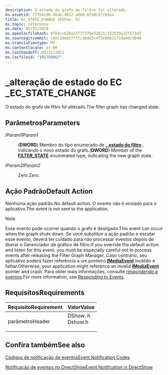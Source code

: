 ```yaml
---
description: O estado do grafo de filtro foi alterado.
ms.assetid: f77b4c06-46a5-4912-adb0-0fa8cb7769aa
title: EC_STATE_CHANGE (DShow. h)
ms.topic: reference
ms.date: 05/31/2018
ms.openlocfilehash: bf64cc62ba15f77370e52821c3335f9a22f573d3
ms.sourcegitcommit: c8ec1ded1ffffc364d3c4f560bb2171da0dc5040
ms.translationtype: MT
ms.contentlocale: pt-BR
ms.lasthandoff: 03/22/2021
ms.locfileid: "105758067"
---
```

# <a name="ec_state_change"></a><span data-ttu-id="8badf-103">\_alteração de estado do EC \_</span><span class="sxs-lookup"><span data-stu-id="8badf-103">EC\_STATE\_CHANGE</span></span>

<span data-ttu-id="8badf-104">O estado do grafo de filtro foi alterado.</span><span class="sxs-lookup"><span data-stu-id="8badf-104">The filter graph has changed state.</span></span>

## <a name="parameters"></a><span data-ttu-id="8badf-105">Parâmetros</span><span class="sxs-lookup"><span data-stu-id="8badf-105">Parameters</span></span>

<dl> <dt>

<span data-ttu-id="8badf-106"><span id="lParam1"></span><span id="lparam1"></span><span id="LPARAM1"></span>*lParam1*</span><span class="sxs-lookup"><span data-stu-id="8badf-106"><span id="lParam1"></span><span id="lparam1"></span><span id="LPARAM1"></span>*lParam1*</span></span>
</dt> <dd>

<span data-ttu-id="8badf-107">(**DWORD**) Membro do tipo enumerado de [**\_ estado do filtro**](/windows/win32/api/strmif/ne-strmif-filter_state) , indicando o novo estado do grafo.</span><span class="sxs-lookup"><span data-stu-id="8badf-107">(**DWORD**) Member of the [**FILTER\_STATE**](/windows/win32/api/strmif/ne-strmif-filter_state) enumerated type, indicating the new graph state.</span></span>

</dd> <dt>

<span data-ttu-id="8badf-108"><span id="lParam2"></span><span id="lparam2"></span><span id="LPARAM2"></span>*lParam2*</span><span class="sxs-lookup"><span data-stu-id="8badf-108"><span id="lParam2"></span><span id="lparam2"></span><span id="LPARAM2"></span>*lParam2*</span></span>
</dt> <dd>

<span data-ttu-id="8badf-109">Zero.</span><span class="sxs-lookup"><span data-stu-id="8badf-109">Zero.</span></span>

</dd> </dl>

## <a name="default-action"></a><span data-ttu-id="8badf-110">Ação Padrão</span><span class="sxs-lookup"><span data-stu-id="8badf-110">Default Action</span></span>

<span data-ttu-id="8badf-111">Nenhuma ação padrão.</span><span class="sxs-lookup"><span data-stu-id="8badf-111">No default action.</span></span> <span data-ttu-id="8badf-112">O evento não é enviado para o aplicativo.</span><span class="sxs-lookup"><span data-stu-id="8badf-112">The event is not sent to the application.</span></span>

> [!Note]  
> <span data-ttu-id="8badf-113">Esse evento pode ocorrer quando o grafo é desligado.</span><span class="sxs-lookup"><span data-stu-id="8badf-113">This event can occur when the graph shuts down.</span></span> <span data-ttu-id="8badf-114">Se você substituir a ação padrão e escutar esse evento, deverá ter cuidado para não processar eventos depois de liberar o Gerenciador de gráfico de filtro.</span><span class="sxs-lookup"><span data-stu-id="8badf-114">If you override the default action and listen for this event, you must be especially careful not to process events after releasing the Filter Graph Manager.</span></span> <span data-ttu-id="8badf-115">Caso contrário, seu aplicativo poderá fazer referência a um ponteiro [**IMediaEvent**](/windows/desktop/api/Control/nn-control-imediaevent) inválido e falhar.</span><span class="sxs-lookup"><span data-stu-id="8badf-115">Otherwise, your application might reference an invalid [**IMediaEvent**](/windows/desktop/api/Control/nn-control-imediaevent) pointer and crash.</span></span> <span data-ttu-id="8badf-116">Para obter mais informações, consulte [respondendo a eventos](responding-to-events.md).</span><span class="sxs-lookup"><span data-stu-id="8badf-116">For more information, see [Responding to Events](responding-to-events.md).</span></span>

 

## <a name="requirements"></a><span data-ttu-id="8badf-117">Requisitos</span><span class="sxs-lookup"><span data-stu-id="8badf-117">Requirements</span></span>



| <span data-ttu-id="8badf-118">Requisito</span><span class="sxs-lookup"><span data-stu-id="8badf-118">Requirement</span></span> | <span data-ttu-id="8badf-119">Valor</span><span class="sxs-lookup"><span data-stu-id="8badf-119">Value</span></span> |
|-------------------|------------------------------------------------------------------------------------|
| <span data-ttu-id="8badf-120">parâmetro</span><span class="sxs-lookup"><span data-stu-id="8badf-120">Header</span></span><br/> | <dl> <span data-ttu-id="8badf-121"><dt>DShow. h</dt></span><span class="sxs-lookup"><span data-stu-id="8badf-121"><dt>Dshow.h</dt></span></span> </dl> |



## <a name="see-also"></a><span data-ttu-id="8badf-122">Confira também</span><span class="sxs-lookup"><span data-stu-id="8badf-122">See also</span></span>

<dl> <dt>

[<span data-ttu-id="8badf-123">Códigos de notificação de eventos</span><span class="sxs-lookup"><span data-stu-id="8badf-123">Event Notification Codes</span></span>](event-notification-codes.md)
</dt> <dt>

[<span data-ttu-id="8badf-124">Notificação de eventos no DirectShow</span><span class="sxs-lookup"><span data-stu-id="8badf-124">Event Notification in DirectShow</span></span>](event-notification-in-directshow.md)
</dt> </dl>

 

 




